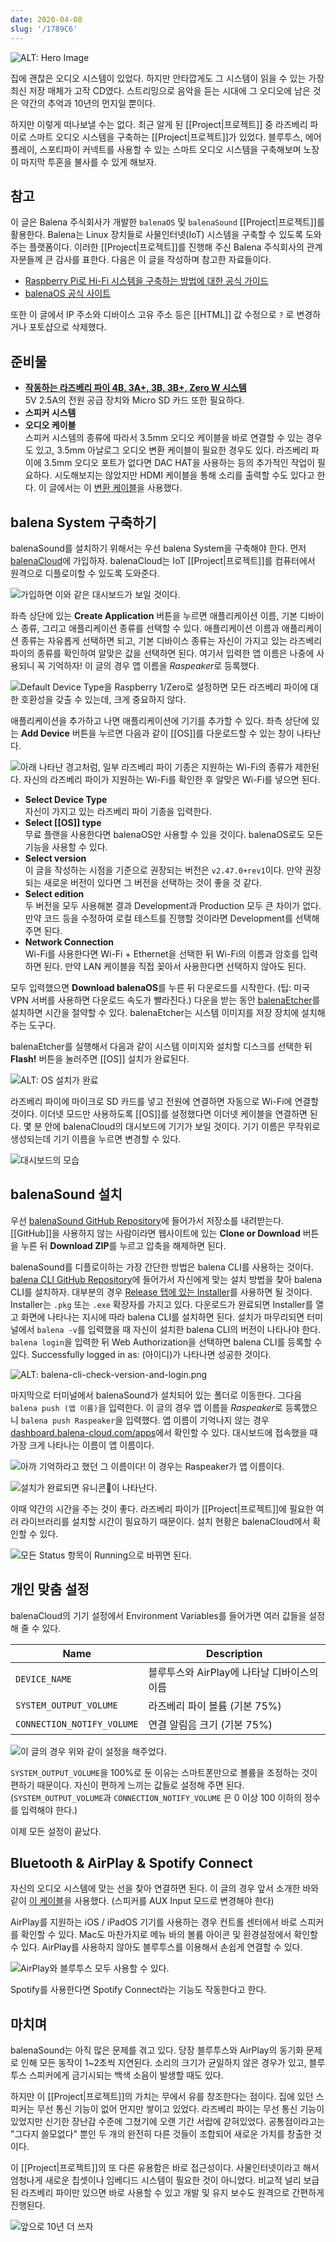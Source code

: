 ```yaml
---
date: 2020-04-08
slug: '/1789C6'
---
```


![ALT: Hero Image](../assets/EED074.jpeg)

집에 괜찮은 오디오 시스템이 있었다. 하지만 안타깝게도 그 시스템이 읽을 수 있는 가장 최신 저장 매체가 고작 CD였다. 스트리밍으로 음악을 듣는 시대에 그 오디오에 남은 것은 약간의 추억과 10년의 먼지일 뿐이다.

하지만 이렇게 떠나보낼 수는 없다. 최근 알게 된 [[Project|프로젝트]] 중 라즈베리 파이로 스마트 오디오 시스템을 구축하는 [[Project|프로젝트]]가 있었다. 블루투스, 에어플레이, 스포티파이 커넥트를 사용할 수 있는 스마트 오디오 시스템을 구축해보며 노장이 마지막 투혼을 불사를 수 있게 해보자.

## 참고

이 글은 Balena 주식회사가 개발한 `balenaOS` 및 `balenaSound` [[Project|프로젝트]]를 활용한다. Balena는 Linux 장치들로 사물인터넷(IoT) 시스템을 구축할 수 있도록 도와주는 플랫폼이다. 이러한 [[Project|프로젝트]]를 진행해 주신 Balena 주식회사의 관계자분들께 큰 감사를 표한다. 다음은 이 글을 작성하며 참고한 자료들이다.

- [Raspberry Pi로 Hi-Fi 시스템을 구축하는 방법에 대한 공식 가이드](https://www.balena.io/blog/turn-your-old-speakers-or-hi-fi-into-bluetooth-receivers-using-only-a-raspberry-pi/)
- [balenaOS 공식 사이트](https://www.balena.io/os/)

또한 이 글에서 IP 주소와 디바이스 고유 주소 등은 [[HTML]] 값 수정으로 `?` 로 변경하거나 포토샵으로 삭제했다.

## 준비물

- [**작동하는 라즈베리 파이 4B, 3A+, 3B, 3B+, Zero W 시스템**](https://github.com/balenalabs/balena-sound/blob/master/DeviceSupport.md)  
  5V 2.5A의 전원 공급 장치와 Micro SD 카드 또한 필요하다.
- **스피커 시스템**
- **오디오 케이블**  
  스피커 시스템의 종류에 따라서 3.5mm 오디오 케이블을 바로 연결할 수 있는 경우도 있고, 3.5mm 아날로그 오디오 변환 케이블이 필요한 경우도 있다. 라즈베리 파이에 3.5mm 오디오 포트가 없다면 DAC HAT을 사용하는 등의 추가적인 작업이 필요하다. 시도해보지는 않았지만 HDMI 케이블을 통해 소리를 출력할 수도 있다고 한다. 이 글에서는 이 [변환 케이블](https://www.coupang.com/vp/products/40528383)을 사용했다.

## balena System 구축하기

balenaSound를 설치하기 위해서는 우선 balena System을 구축해야 한다. 먼저 [balenaCloud](https://dashboard.balena-cloud.com/)에 가입하자. balenaCloud는 IoT [[Project|프로젝트]]를 컴퓨터에서 원격으로 디플로이할 수 있도록 도와준다.

![가입하면 이와 같은 대시보드가 보일 것이다.](../assets/5AA7DE.png)

좌측 상단에 있는 **Create Application** 버튼을 누르면 애플리케이션 이름, 기본 디바이스 종류, 그리고 애플리케이션 종류를 선택할 수 있다. 애플리케이션 이름과 애플리케이션 종류는 자유롭게 선택하면 되고, 기본 디바이스 종류는 자신이 가지고 있는 라즈베리 파이의 종류를 확인하여 알맞은 값을 선택하면 된다. 여기서 입력한 앱 이름은 나중에 사용되니 꼭 기억하자! 이 글의 경우 앱 이름을 *Raspeaker*로 등록했다.

![Default Device Type을 Raspberry 1/Zero로 설정하면 모든 라즈베리 파이에 대한 호환성을 갖출 수 있는데, 크게 중요하지 않다.](../assets/65D225.png)

애플리케이션을 추가하고 나면 애플리케이션에 기기를 추가할 수 있다. 좌측 상단에 있는 **Add Device** 버튼을 누르면 다음과 같이 [[OS]]를 다운로드할 수 있는 창이 나타난다.

![아래 나타난 경고처럼, 일부 라즈베리 파이 기종은 지원하는 Wi-Fi의 종류가 제한된다. 자신의 라즈베리 파이가 지원하는 Wi-Fi를 확인한 후 알맞은 Wi-Fi를 넣으면 된다.](../assets/3C71B5.png)

- **Select Device Type**  
  자신이 가지고 있는 라즈베리 파이 기종을 입력한다.
- **Select [[OS]] type**  
  무료 플랜을 사용한다면 balenaOS만 사용할 수 있을 것이다. balenaOS로도 모든 기능을 사용할 수 있다.
- **Select version**  
  이 글을 작성하는 시점을 기준으로 권장되는 버전은 `v2.47.0+rev1`이다. 만약 권장되는 새로운 버전이 있다면 그 버전을 선택하는 것이 좋을 것 같다.
- **Select edition**  
  두 버전을 모두 사용해본 결과 Development과 Production 모두 큰 차이가 없다. 만약 코드 등을 수정하여 로컬 테스트를 진행할 것이라면 Development를 선택해 주면 된다.
- **Network Connection**  
  Wi-Fi를 사용한다면 Wi-Fi + Ethernet을 선택한 뒤 Wi-Fi의 이름과 암호를 입력하면 된다. 만약 LAN 케이블을 직접 꽂아서 사용한다면 선택하지 않아도 된다.

모두 입력했으면 **Download balenaOS**를 누른 뒤 다운로드를 시작한다. (팁: 미국 VPN 서버를 사용하면 다운로드 속도가 빨라진다.) 다운을 받는 동안 [balenaEtcher](https://www.balena.io/etcher/)를 설치하면 시간을 절약할 수 있다. balenaEtcher는 시스템 이미지를 저장 장치에 설치해 주는 도구다.

balenaEtcher를 실행해서 다음과 같이 시스템 이미지와 설치할 디스크를 선택한 뒤 **Flash!** 버튼을 눌러주면 [[OS]] 설치가 완료된다.

![ALT: OS 설치가 완료](../assets/8DD1EA.png)

라즈베리 파이에 마이크로 SD 카드를 넣고 전원에 연결하면 자동으로 Wi-Fi에 연결할 것이다. 이더넷 모드만 사용하도록 [[OS]]를 설정했다면 이더넷 케이블을 연결하면 된다. 몇 분 안에 balenaCloud의 대시보드에 기기가 보일 것이다. 기기 이름은 무작위로 생성되는데 기기 이름을 누르면 변경할 수 있다.

![대시보드의 모습](../assets/13F497.png)

## balenaSound 설치

우선 [balenaSound GitHub Repository](https://github.com/balenalabs/balena-sound)에 들어가서 저장소를 내려받는다. [[GitHub]]을 사용하지 않는 사람이라면 웹사이트에 있는 **Clone or Download** 버튼을 누른 뒤 **Download ZIP**를 누르고 압축을 해제하면 된다.

balenaSound를 디플로이하는 가장 간단한 방법은 balena CLI를 사용하는 것이다. [balena CLI GitHub Repository](https://github.com/balena-io/balena-cli)에 들어가서 자신에게 맞는 설치 방법을 찾아 balena CLI를 설치하자. 대부분의 경우 [Release 탭에 있는 Installer](https://github.com/balena-io/balena-cli/releases)를 사용하면 될 것이다. Installer는 `.pkg` 또는 `.exe` 확장자를 가지고 있다. 다운로드가 완료되면 Installer를 열고 화면에 나타나는 지시에 따라 balena CLI를 설치하면 된다. 설치가 마무리되면 터미널에서 `balena -v`를 입력했을 때 자신이 설치한 balena CLI의 버전이 나타나야 한다. `balena login`을 입력한 뒤 Web Authorization을 선택하면 balena CLI를 등록할 수 있다. Successfully logged in as: (아이디)가 나타나면 성공한 것이다.

![ALT: balena-cli-check-version-and-login.png](../assets/C37B97.png)

마지막으로 터미널에서 balenaSound가 설치되어 있는 폴더로 이동한다. 그다음 `balena push (앱 이름)`을 입력한다. 이 글의 경우 앱 이름을 *Raspeaker*로 등록했으니 `balena push Raspeaker`을 입력했다. 앱 이름이 기억나지 않는 경우 [dashboard.balena-cloud.com/apps](https://dashboard.balena-cloud.com/apps)에서 확인할 수 있다. 대시보드에 접속했을 때 가장 크게 나타나는 이름이 앱 이름이다.

![아까 기억하라고 했던 그 이름이다! 이 경우는 Raspeaker가 앱 이름이다.](../assets/FAE4BC.png)

![설치가 완료되면 유니콘🦄이 나타난다.](../assets/DCA788.png)

이때 약간의 시간을 주는 것이 좋다. 라즈베리 파이가 [[Project|프로젝트]]에 필요한 여러 라이브러리를 설치할 시간이 필요하기 때문이다. 설치 현황은 balenaCloud에서 확인할 수 있다.

![모든 Status 항목이 Running으로 바뀌면 된다.](../assets/8CB37E.png)

## 개인 맞춤 설정

balenaCloud의 기기 설정에서 Environment Variables를 들어가면 여러 값들을 설정해 줄 수 있다.

| Name                       | Description                                 |
| -------------------------- | ------------------------------------------- |
| `DEVICE_NAME`              | 블루투스와 AirPlay에 나타날 디바이스의 이름 |
| `SYSTEM_OUTPUT_VOLUME`     | 라즈베리 파이 볼륨 (기본 75%)               |
| `CONNECTION_NOTIFY_VOLUME` | 연결 알림음 크기 (기본 75%)                 |

![이 글의 경우 위와 같이 설정을 해주었다.](../assets/40EE41.png)

`SYSTEM_OUTPUT_VOLUME`을 100%로 둔 이유는 스마트폰만으로 볼륨을 조정하는 것이 편하기 때문이다. 자신이 편하게 느끼는 값들로 설정해 주면 된다. (`SYSTEM_OUTPUT_VOLUME`과 `CONNECTION_NOTIFY_VOLUME` 은 0 이상 100 이하의 정수를 입력해야 한다.)

이제 모든 설정이 끝났다.

## Bluetooth & AirPlay & Spotify Connect

자신의 오디오 시스템에 맞는 선을 찾아 연결하면 된다. 이 글의 경우 앞서 소개한 바와 같이 [이 케이블](https://www.coupang.com/vp/products/40528383)을 사용했다. (스피커를 AUX Input 모드로 변경해야 한다)

AirPlay를 지원하는 iOS / iPadOS 기기를 사용하는 경우 컨트롤 센터에서 바로 스피커를 확인할 수 있다. Mac도 마찬가지로 메뉴 바의 볼륨 아이콘 및 환경설정에서 확인할 수 있다. AirPlay를 사용하지 않아도 블루투스를 이용해서 손쉽게 연결할 수 있다.

![AirPlay와 블루투스 모두 사용할 수 있다.](../assets/B57B12.png)

Spotify를 사용한다면 Spotify Connect라는 기능도 작동한다고 한다.

## 마치며

balenaSound는 아직 많은 문제를 겪고 있다. 당장 블루투스와 AirPlay의 동기화 문제로 인해 모든 동작이 1~2초씩 지연된다. 소리의 크기가 균일하지 않은 경우가 있고, 블루투스 스피커에게 금기시되는 백색 소음이 발생할 때도 있다.

하지만 이 [[Project|프로젝트]]의 가치는 무에서 유를 창조한다는 점이다. 집에 있던 스피커는 무선 통신 기능이 없어 먼지만 쌓이고 있었다. 라즈베리 파이는 무선 통신 기능이 있었지만 신기한 장난감 수준에 그쳤기에 오랜 기간 서랍에 갇혀있었다. 공통점이라고는 "그다지 쓸모없다" 뿐인 두 개의 완전히 다른 것들이 조합되어 새로운 가치를 창출한 것이다.

이 [[Project|프로젝트]]의 또 다른 유용함은 바로 접근성이다. 사물인터넷이라고 해서 엄청나게 새로운 칩셋이나 임베디드 시스템이 필요한 것이 아니었다. 비교적 널리 보급된 라즈베리 파이만 있으면 바로 사용할 수 있고 개발 및 유지 보수도 원격으로 간편하게 진행된다.

![앞으로 10년 더 쓰자](../assets/22A1AE.jpeg)
